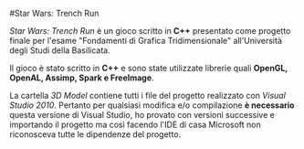 #Star Wars: Trench Run

*Star Wars: Trench Run* è un gioco scritto in **C++** presentato come progetto finale
per l'esame "Fondamenti di Grafica Tridimensionale" all'Università degli Studi della Basilicata.

Il gioco è stato scritto in **C++** e sono state utilizzate librerie quali **OpenGL, OpenAL, Assimp, Spark e FreeImage**.

La cartella _3D Model_ contiene tutti i file del progetto realizzato con _Visual Studio 2010_. Pertanto per qualsiasi modifica e/o compilazione **è necessario** questa versione di Visual Studio, ho provato con versioni successive e importando il progetto ma così facendo l'IDE di casa Microsoft non riconosceva tutte le dipendenze del progetto.
